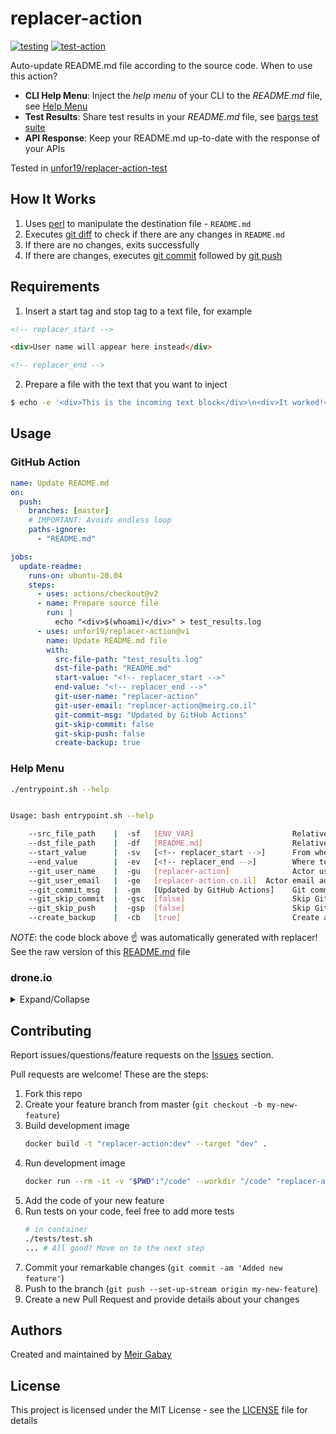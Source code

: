 # replacer-action

[![testing](https://github.com/unfor19/replacer-action/workflows/testing/badge.svg)](https://github.com/unfor19/replacer-action/actions?query=workflow%3Atesting)
[![test-action](https://github.com/unfor19/replacer-action-test/workflows/test-action/badge.svg)](https://github.com/unfor19/replacer-action-test/actions?query=workflow%3Atest-action)


Auto-update README.md file according to the source code. When to use this action?

- **CLI Help Menu**: Inject the *help menu* of your CLI to the *README.md* file, see [Help Menu](#help-menu)
- **Test Results**: Share test results in your *README.md* file, see [bargs test suite](https://github.com/unfor19/bargs#usage-output)
- **API Response**: Keep your README.md up-to-date with the response of your APIs

Tested in [unfor19/replacer-action-test](https://github.com/unfor19/replacer-action-test/actions?query=workflow%3Atest-action)

## How It Works

1. Uses [perl](https://marekbosman.com/site/perl-find-and-replace/) to manipulate the destination file - `README.md`
2. Executes [git diff](https://git-scm.com/docs/git-diff) to check if there are any changes in `README.md`
3. If there are no changes, exits successfully
4. If there are changes, executes [git commit](https://git-scm.com/docs/git-commit) followed by [git push](https://git-scm.com/docs/git-push)

## Requirements

1. Insert a start tag and stop tag to a text file, for example

```html
<!-- replacer_start -->

<div>User name will appear here instead</div>

<!-- replacer_end -->
```

2. Prepare a file with the text that you want to inject

```bash
$ echo -e '<div>This is the incoming text block</div>\n<div>It worked!</div>' > test_results.log
```

## Usage

### GitHub Action

```yaml
name: Update README.md
on:
  push:
    branches: [master]
    # IMPORTANT: Avoids endless loop
    paths-ignore:
      - "README.md"

jobs:
  update-readme:
    runs-on: ubuntu-20.04
    steps:
      - uses: actions/checkout@v2
      - name: Prepare source file
        run: |
          echo "<div>$(whoami)</div>" > test_results.log
      - uses: unfor19/replacer-action@v1
        name: Update README.md file
        with:
          src-file-path: "test_results.log"
          dst-file-path: "README.md"
          start-value: "<!-- replacer_start -->"
          end-value: "<!-- replacer_end -->"
          git-user-name: "replacer-action"
          git-user-email: "replacer-action@meirg.co.il"
          git-commit-msg: "Updated by GitHub Actions"
          git-skip-commit: false
          git-skip-push: false
          create-backup: true
```

### Help Menu

```bash
./entrypoint.sh --help
```

<!-- help_menu_start -->

```bash

Usage: bash entrypoint.sh --help

	--src_file_path    |  -sf   [ENV_VAR]                      Relative path to source file that will be injected
	--dst_file_path    |  -df   [README.md]                    Relative path to destination file
	--start_value      |  -sv   [<!-- replacer_start -->]      From where to start
	--end_value        |  -ev   [<!-- replacer_end -->]        Where to stop
	--git_user_name    |  -gu   [replacer-action]              Actor user name
	--git_user_email   |  -ge   [replacer-action.co.il]  Actor email address
	--git_commit_msg   |  -gm   [Updated by GitHub Actions]    Git commit message
	--git_skip_commit  |  -gsc  [false]                        Skip Git commit
	--git_skip_push    |  -gsp  [false]                        Skip Git push
	--create_backup    |  -cb   [true]                         Create a backup file
```

<!-- help_menu_end -->

_NOTE_: the code block above :point_up: was automatically generated with replacer! See the raw version of this [README.md](https://raw.githubusercontent.com/unfor19/replacer-action/master/README.md) file


### drone.io

<details>

<summary>Expand/Collapse</summary>

```yaml
kind: pipeline
type: docker
name: testing-drone

steps:
  - name: Prepare source file
    image: alpine:3.12
    cmd: |
      echo "<div>$(whoami)</div>" > test_results.log
  - name: Dry run
    image: unfor19/replacer-action:latest
    settings:
      src_file_path: "test_results.log"
      dst_file_path: "README.test.md"
      start_value: "<!-- replacer_start -->"
      end_value: "<!-- replacer_end -->"
      git_user_name: "Drone"
      git_user_email: "drone@meirg.co.il"
      git_commit_msg: "Updated by Drone.io"
      git_skip_commit: false
      git_skip_push: false
      create_backup: true
```

</details>

## Contributing

Report issues/questions/feature requests on the [Issues](https://github.com/unfor19/replacer-action/issues) section.

Pull requests are welcome! These are the steps:

1. Fork this repo
1. Create your feature branch from master (`git checkout -b my-new-feature`)
1. Build development image
   ```bash
   docker build -t "replacer-action:dev" --target "dev" .
   ```
1. Run development image
   ```bash
   docker run --rm -it -v "$PWD":"/code" --workdir "/code" "replacer-action:dev"
   ```
1. Add the code of your new feature
1. Run tests on your code, feel free to add more tests
   ```bash
   # in container
   ./tests/test.sh
   ... # All good? Move on to the next step
   ```
1. Commit your remarkable changes (`git commit -am 'Added new feature'`)
1. Push to the branch (`git push --set-up-stream origin my-new-feature`)
1. Create a new Pull Request and provide details about your changes

## Authors

Created and maintained by [Meir Gabay](https://github.com/unfor19)

## License

This project is licensed under the MIT License - see the [LICENSE](https://github.com/unfor19/replacer-action/blob/master/LICENSE) file for details

